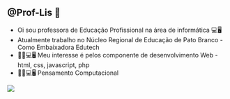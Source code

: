 ## @Prof-Lis 🌻
- Oi sou professora de Educação Profissional na área de informática 💻🖥️
- Atualmente trabalho no Núcleo Regional de Educação de Pato Branco - Como Embaixadora Edutech
- 📖📲💻🖥️ Meu interesse é pelos componente de desenvolvimento Web - html, css, javascript, php
- 📖📲💻🖥️ Pensamento Computacional


![](https://media.tenor.com/Eb0QPv1_s9MAAAAj/folchini-unlimited-folchini.gif)

<!---
Prof-Lis/Prof-Lis is a ✨ special ✨ repository because its `README.md` (this file) appears on your GitHub profile.
You can click the Preview link to take a look at your changes.
--->
